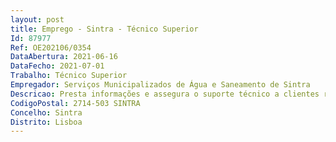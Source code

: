 ```yaml
--- 
layout: post
title: Emprego - Sintra - Técnico Superior
Id: 87977
Ref: OE202106/0354
DataAbertura: 2021-06-16
DataFecho: 2021-07-01
Trabalho: Técnico Superior
Empregador: Serviços Municipalizados de Água e Saneamento de Sintra
Descricao: Presta informações e assegura o suporte técnico a clientes relativamente a métodos analíticos, procedimentos de colheita de amostras, interpretação dos resultados, tipo de análise a realizar  Informa o cliente aquando de alterações ao contrato  Procede ao tratamento de reclamações (quer do cliente do Laboratório, quer da qualidade da água distribuída pelos SMAS de Sintra)  Elabora os programas anuais de amostragem, PCQA e gere as situações do Portal ERSAR  Elabora relatórios periódicos sobre a qualidade da água  Efetua a divulgação dos resultados obtidos nas análises da rede de distribuição de acordo com a legislação em vigor  Implementa e valida os métodos de análise  Elabora procedimentos técnicos e auxiliares, instruções de funcionamento e impressos  Emite relatórios de ensaio assumindo a responsabilidade técnica dos mesmos  Introduz os resultados analíticos subcontratados nos programas  de gestão de análises  Realiza os ensaios sempre que necessário  Procede à gestão do equipamento e verificar o seu estado de operacionalidade  Verifica o cumprimento dos Planos de Calibração, Manutenção e Verificação de equipamentos  Efetua a preparação das peças procedimentais e avaliação de propostas de acordo com o CCP para contratação de prestações de serviços, o seguimento da contratação, o controlo operacional da prestação, acompanhamento da gestão do contrato, a calendarização de trabalhos e a faturação  Atualiza e controla a lista de fornecedores qualificados  Aplica as normas legais e os procedimentos de proteção de dados pessoais.
CodigoPostal: 2714-503 SINTRA
Concelho: Sintra
Distrito: Lisboa
--- 
```

